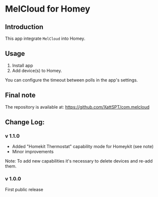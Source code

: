 # MelCloud for Homey

## Introduction
This app integrate `MelCloud` into Homey.


## Usage ##
1. Install app
2. Add device(s) to Homey.

You can configure the timeout between polls in the app's settings.

  
## Final note ##
The repository is available at: https://github.com/XattSPT/com.melcloud


## Change Log:
### v 1.1.0
- Added "Homekit Thermostat" capability mode for Homeykit (see note)
- Minor improvements 

Note: To add new capabilities it's necessary to delete devices and re-add them.

### v 1.0.0
First public release
